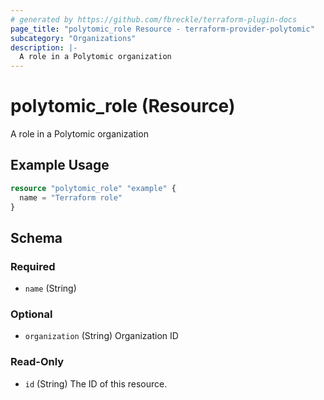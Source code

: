 ```yaml
---
# generated by https://github.com/fbreckle/terraform-plugin-docs
page_title: "polytomic_role Resource - terraform-provider-polytomic"
subcategory: "Organizations"
description: |-
  A role in a Polytomic organization
---
```


# polytomic_role (Resource)

A role in a Polytomic organization

## Example Usage

```terraform
resource "polytomic_role" "example" {
  name = "Terraform role"
}
```

<!-- schema generated by tfplugindocs -->
## Schema

### Required

- `name` (String)

### Optional

- `organization` (String) Organization ID

### Read-Only

- `id` (String) The ID of this resource.


